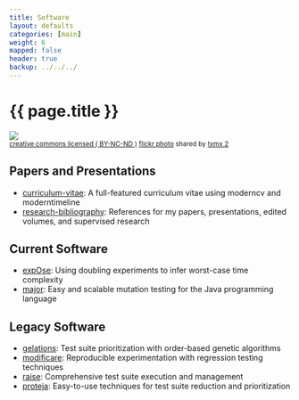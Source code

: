 ```yaml
---
title: Software
layout: defaults
categories: [main]
weight: 6
mapped: false
header: true
backup: ../../../
---
```


# {{ page.title }}

<a title="Code" href="http://flickr.com/photos/txmx-2/6145817075"><img class="img-responsive-tight" src="http://farm7.static.flickr.com/6086/6145817075_2536dd7b4c_z.jpg" /></a><br /><small><a href="http://creativecommons.org/licenses/by-nc-nd/2.0/">creative commons licensed ( BY-NC-ND )</a> <a title="Code" href="http://flickr.com/photos/txmx-2/6145817075">flickr photo</a> shared by <a href="http://flickr.com/people/txmx-2">txmx 2</a></small>

## Papers and Presentations

<ul class="fa-ul">

<li><i class="fa-li fa fa-code fa-lg"></i><a class="major" href="">curriculum-vitae</a>: A full-featured curriculum
vitae using moderncv and moderntimeline</li>

<li><i class="fa-li fa fa-code fa-lg"></i><a class="major" href="">research-bibliography</a>: References
for my papers, presentations, edited volumes, and supervised research</li>

</ul>

## Current Software

<ul class="fa-ul">

<li><i class="fa-li fa fa-code fa-lg"></i><a class="major" href="https://github.com/kinneerc/ExpOse">expOse</a>:
Using doubling experiments to infer worst-case time complexity</li>

<li><i class="fa-li fa fa-code fa-lg"></i><a class="major" href="http://www.mutation-testing.org">major</a>: Easy and
scalable mutation testing for the Java programming language</li>

</ul>

## Legacy Software

<ul class="fa-ul">

<li><i class="fa-li fa fa-code fa-lg"></i><a class="major" href="https://github.com/gkapfham/gelations">gelations</a>: Test suite prioritization with order-based genetic algorithms</li>

<li><i class="fa-li fa fa-code fa-lg"></i><a class="major" href="http://modificare.googlecode.com/">modificare</a>: Reproducible experimentation with regression testing techniques</li>

<li><i class="fa-li fa fa-code fa-lg"></i><a class="major" href="http://raise.googlecode.com/">raise</a>: Comprehensive test suite execution and management</li>

<li><i class="fa-li fa fa-code fa-lg"></i><a class="major" href="http://proteja.googlecode.com/">proteja</a>: Easy-to-use techniques for test suite reduction and prioritization</li>

</ul>

